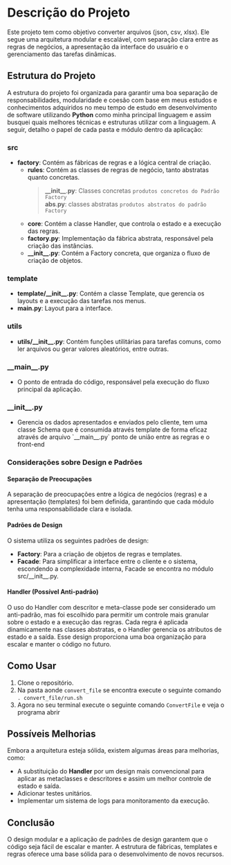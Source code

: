 # Descrição do Projeto

Este projeto tem como objetivo converter arquivos (json, csv, xlsx). Ele segue uma arquitetura modular e escalável, com separação clara entre as regras de negócios, a apresentação da interface do usuário e o gerenciamento das tarefas dinâmicas.

## Estrutura do Projeto

A estrutura do projeto foi organizada para garantir uma boa separação de responsabilidades, modularidade e coesão com base em meus estudos e conhecimentos adquiridos no meu tempo de estudo em desenvolvimento de software utilizando **Python** como minha principal linguagem e assim busquei quais melhores técnicas e estruturas utilizar com a linguagem. A seguir, detalho o papel de cada pasta e módulo dentro da aplicação:

### src
- **factory**: Contém as fábricas de regras e a lógica central de criação.
  - **rules**: Contém as classes de regras de negócio, tanto abstratas quanto concretas.
      >__\_\_init\_\___.__py__: Classes concretas `produtos concretos do Padrão Factory`
       <br>__abs__.__py__: classes abstratas `produtos abstratos do padrão Factory` 
  - **core**: Contém a classe Handler, que controla o estado e a execução das regras.
  - **factory.py**: Implementação da fábrica abstrata, responsável pela criação das instâncias.
  - **__\_\_init\_\___.py**: Contém a Factory concreta, que organiza o fluxo de criação de objetos.

### template
- **template/__\_\_init\_\___.py**: Contém a classe Template, que gerencia os layouts e a execução das tarefas nos menus.
- **main.py**: Layout para a interface.


### utils
- **utils/__\_\_init\_\___.py**: Contém funções utilitárias para tarefas comuns, como ler arquivos ou gerar valores aleatórios, entre outras.

### __\_\_main\_\___.py
- O ponto de entrada do código, responsável pela execução do fluxo principal da aplicação.

### __\_\_init\_\___.py
 - Gerencia os dados apresentados e enviados pelo cliente, tem uma classe Schema que é consumida através template de forma eficaz através de arquivo \`\_\_main\_\_.py\` ponto de união entre as regras e o front-end

### Considerações sobre Design e Padrões

#### Separação de Preocupações
A separação de preocupações entre a lógica de negócios (regras) e a apresentação (templates) foi bem definida, garantindo que cada módulo tenha uma responsabilidade clara e isolada.

#### Padrões de Design
O sistema utiliza os seguintes padrões de design:
- **Factory**: Para a criação de objetos de regras e templates.
- **Facade**: Para simplificar a interface entre o cliente e o sistema, escondendo a complexidade interna, Facade se encontra no módulo src/\_\_init\_\_.py.
  
#### Handler (Possível Anti-padrão)
O uso do Handler com descritor e meta-classe pode ser considerado um anti-padrão, mas foi escolhido para permitir um controle mais granular sobre o estado e a execução das regras. Cada regra é aplicada dinamicamente nas classes abstratas, e o Handler gerencia os atributos de estado e a saída. Esse design proporciona uma boa organização para escalar e manter o código no futuro.

## Como Usar

1. Clone o repositório.
2. Na pasta aonde `convert_file` se encontra execute o seguinte comando `. convert_file/run.sh`
3. Agora no seu terminal execute o seguinte comando `ConvertFile` e veja o programa abrir


## Possíveis Melhorias

Embora a arquitetura esteja sólida, existem algumas áreas para melhorias, como:
- A substituição do **Handler** por um design mais convencional para aplicar as metaclasses e descritores e assim um melhor controle de estado e saída.
- Adicionar testes unitários.
- Implementar um sistema de logs para monitoramento da execução.

## Conclusão

O design modular e a aplicação de padrões de design garantem que o código seja fácil de escalar e manter. A estrutura de fábricas, templates e regras oferece uma base sólida para o desenvolvimento de novos recursos.

